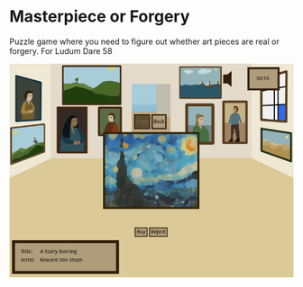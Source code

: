 # Masterpiece or Forgery
Puzzle game where you need to figure out whether art pieces are real or forgery. For Ludum Dare 58

![](Capture.PNG)